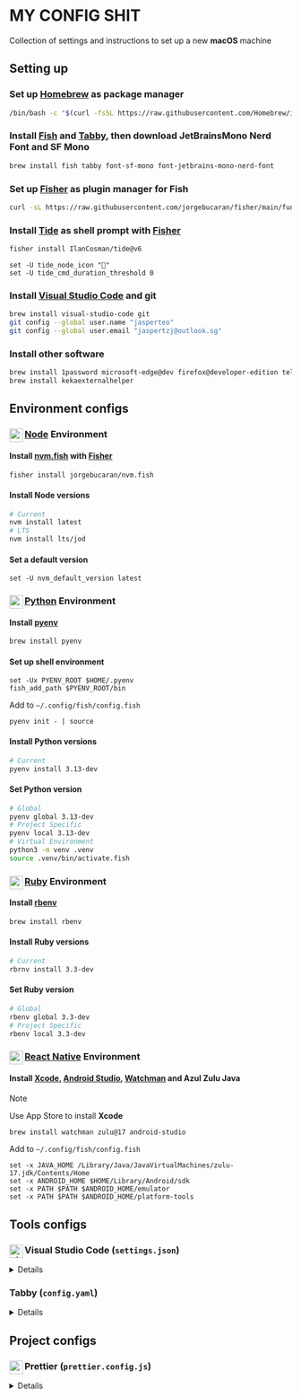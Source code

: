 <!-- markdownlint-disable MD033 -->

# MY CONFIG SHIT

Collection of settings and instructions to set up a new **macOS** machine

## Setting up

### Set up [Homebrew](https://brew.sh) as package manager

```sh
/bin/bash -c "$(curl -fsSL https://raw.githubusercontent.com/Homebrew/install/HEAD/install.sh)"
```

### Install [Fish](https://fishshell.com) and [Tabby](https://tabby.sh), then download JetBrainsMono Nerd Font and SF Mono

```sh
brew install fish tabby font-sf-mono font-jetbrains-mono-nerd-font
```

### Set up [Fisher](https://github.com/jorgebucaran/fisher) as plugin manager for Fish

```sh
curl -sL https://raw.githubusercontent.com/jorgebucaran/fisher/main/functions/fisher.fish | source && fisher install jorgebucaran/fisher
```

### Install [Tide](https://github.com/IlanCosman/tide) as shell prompt with [Fisher](https://github.com/jorgebucaran/fisher)

```sh
fisher install IlanCosman/tide@v6
```

```fish
set -U tide_node_icon "󰎙"
set -U tide_cmd_duration_threshold 0
```

### Install [Visual Studio Code](https://code.visualstudio.com) and git

```sh
brew install visual-studio-code git
git config --global user.name "jasperteo"
git config --global user.email "jaspertzj@outlook.sg"
```

### Install other software

```sh
brew install 1password microsoft-edge@dev firefox@developer-edition telegram raycast macs-fan-control rectangle keka cloudflare-warp iina
brew install kekaexternalhelper
```

## Environment configs

### <img src="https://cdn.svgporn.com/logos/nodejs-icon.svg" align=left height="24" alt="node-js" /> [Node](https://nodejs.org) Environment

#### Install [nvm.fish](https://github.com/jorgebucaran/nvm.fish) with [Fisher](https://github.com/jorgebucaran/fisher)

```sh
fisher install jorgebucaran/nvm.fish
```

#### Install Node versions

```sh
# Current
nvm install latest
# LTS
nvm install lts/jod
```

#### Set a default version

```fish
set -U nvm_default_version latest
```

### <img src="https://cdn.svgporn.com/logos/python.svg" align=left height="24" alt="python" /> [Python](https://www.python.org) Environment

#### Install [pyenv](https://github.com/pyenv/pyenv)

```sh
brew install pyenv
```

#### Set up shell environment

```fish
set -Ux PYENV_ROOT $HOME/.pyenv
fish_add_path $PYENV_ROOT/bin
```

Add to `~/.config/fish/config.fish`

```fish
pyenv init - | source
```

#### Install Python versions

```sh
# Current
pyenv install 3.13-dev
```

#### Set Python version

```sh
# Global
pyenv global 3.13-dev
# Project Specific
pyenv local 3.13-dev
# Virtual Environment
python3 -m venv .venv
source .venv/bin/activate.fish
```

### <img src="https://cdn.svgporn.com/logos/ruby.svg" align=left height="24" alt="ruby" /> [Ruby](https://www.ruby-lang.org) Environment

#### Install [rbenv](https://github.com/rbenv/rbenv)

```sh
brew install rbenv
```

#### Install Ruby versions

```sh
# Current
rbrnv install 3.3-dev
```

#### Set Ruby version

```sh
# Global
rbenv global 3.3-dev
# Project Specific
rbenv local 3.3-dev
```

### <img src="https://cdn.svgporn.com/logos/react.svg" align=left height="24" alt="react" icon="react" /> [React Native](https://reactnative.dev) Environment

#### Install [Xcode](https://developer.apple.com/xcode), [Android Studio](https://developer.android.com/studio), [Watchman](https://github.com/facebook/watchman) and Azul Zulu Java

> [!NOTE]
> Use App Store to install **Xcode**

```sh
brew install watchman zulu@17 android-studio
```

Add to `~/.config/fish/config.fish`

```fish
set -x JAVA_HOME /Library/Java/JavaVirtualMachines/zulu-17.jdk/Contents/Home
set -x ANDROID_HOME $HOME/Library/Android/sdk
set -x PATH $PATH $ANDROID_HOME/emulator
set -x PATH $PATH $ANDROID_HOME/platform-tools
```

## Tools configs

### <img src="https://cdn.svgporn.com/logos/visual-studio-code.svg" align=left height="24" alt="visual-studio-code" /> Visual Studio Code (`settings.json`)

<details>

```json
{
  "workbench.colorTheme": "Default Dark Modern",
  "workbench.iconTheme": "catppuccin-mocha",
  "workbench.productIconTheme": "icons-carbon",
  "terminal.integrated.fontFamily": "'SF Mono', 'JetBrainsMono Nerd Font', Menlo, monospace",
  "terminal.integrated.defaultProfile.osx": "fish",
  "terminal.external.osxExec": "Tabby.app",
  "editor.fontFamily": "'Jasper Iosevka', 'SF Mono', 'JetBrainsMono Nerd Font', Menlo, monospace",
  "editor.fontLigatures": true,
  "editor.defaultFormatter": "esbenp.prettier-vscode",
  "editor.formatOnPaste": true,
  "editor.formatOnSave": true,
  "editor.linkedEditing": true,
  "editor.quickSuggestions": {
    "comments": "on",
    "strings": "on"
  },
  "editor.tabCompletion": "on",
  "editor.tabSize": 2,
  "files.associations": {
    "*.css": "tailwindcss"
  },
  "database-client.autoSync": true,
  "totalTypeScript.hideBasicTips": true,
  "javascript.experimental.updateImportsOnPaste": true,
  "typescript.experimental.updateImportsOnPaste": true,
  "typescript.preferences.preferTypeOnlyAutoImports": true,
  "telemetry.telemetryLevel": "error",
  "database-client.telemetry.usesOnlineServices": false,
  "gitlens.telemetry.enabled": false,
  "postman.telemetry.enabled": false
}
```

</details>

### Tabby (`config.yaml`)

<details>

```yaml
hotkeys:
  copy-current-path: []
  ctrl-c:
    - Ctrl-C
  copy:
    - ⌘-C
  paste:
    - ⌘-V
  clear:
    - ⌘-K
  select-all:
    - ⌘-A
  zoom-in:
    - ⌘-=
    - ⌘-Shift-=
  zoom-out:
    - ⌘--
    - ⌘-Shift--
  reset-zoom:
    - ⌘-0
  home:
    - ⌘-Left
    - Home
  end:
    - ⌘-Right
    - End
  previous-word:
    - ⌥-Left
  next-word:
    - ⌥-Right
  delete-previous-word:
    - ⌥-Backspace
  delete-line:
    - ⌘-Backspace
  delete-next-word:
    - ⌥-Delete
  search:
    - ⌘-F
  pane-focus-all:
    - ⌘-Shift-I
  focus-all-tabs:
    - ⌘-⌥-Shift-I
  scroll-to-top:
    - Shift-PageUp
  scroll-up:
    - ⌥-PageUp
  scroll-down:
    - ⌥-PageDown
  scroll-to-bottom:
    - Shift-PageDown
  restart-telnet-session: []
  restart-ssh-session: []
  launch-winscp: []
  settings-tab: {}
  settings:
    - ⌘-,
  serial:
    - Alt-K
  restart-serial-session: []
  new-tab:
    - ⌘-T
  toggle-window:
    - Ctrl-Space
  new-window:
    - ⌘-N
  profile: {}
  profile-selectors: {}
  toggle-fullscreen:
    - Ctrl+⌘+F
  close-tab:
    - ⌘-W
  reopen-tab:
    - ⌘-Shift-T
  toggle-last-tab: []
  rename-tab:
    - ⌘-R
  next-tab:
    - Ctrl-Tab
  previous-tab:
    - Ctrl-Shift-Tab
  move-tab-left:
    - ⌘-Shift-Left
  move-tab-right:
    - ⌘-Shift-Right
  rearrange-panes:
    - Ctrl-Shift
  tab-1:
    - ⌘-1
  tab-2:
    - ⌘-2
  tab-3:
    - ⌘-3
  tab-4:
    - ⌘-4
  tab-5:
    - ⌘-5
  tab-6:
    - ⌘-6
  tab-7:
    - ⌘-7
  tab-8:
    - ⌘-8
  tab-9:
    - ⌘-9
  tab-10: []
  duplicate-tab: []
  restart-tab: []
  reconnect-tab: []
  disconnect-tab: []
  explode-tab:
    - ⌘-Shift-.
  combine-tabs:
    - ⌘-Shift-,
  tab-11: []
  tab-12: []
  tab-13: []
  tab-14: []
  tab-15: []
  tab-16: []
  tab-17: []
  tab-18: []
  tab-19: []
  tab-20: []
  split-right:
    - ⌘-Shift-D
  split-bottom:
    - ⌘-D
  split-left: []
  split-top: []
  pane-nav-right:
    - ⌘-⌥-Right
  pane-nav-down:
    - ⌘-⌥-Down
  pane-nav-up:
    - ⌘-⌥-Up
  pane-nav-left:
    - ⌘-⌥-Left
  pane-nav-previous:
    - ⌘-⌥-[
  pane-nav-next:
    - ⌘-⌥-]
  pane-nav-1: []
  pane-nav-2: []
  pane-nav-3: []
  pane-nav-4: []
  pane-nav-5: []
  pane-nav-6: []
  pane-nav-7: []
  pane-nav-8: []
  pane-nav-9: []
  pane-maximize:
    - ⌘-⌥-Enter
  close-pane:
    - ⌘-Shift-W
  pane-increase-vertical: []
  pane-decrease-vertical: []
  pane-increase-horizontal: []
  pane-decrease-horizontal: []
  profile-selector:
    - ⌘-E
  switch-profile:
    - ⌘-Shift-E
  command-selector:
    - ⌘-Shift-P
terminal:
  frontend: xterm-webgl
  fontSize: 12
  fontWeight: 400
  fontWeightBold: 700
  fallbackFont: JetBrainsMono Nerd Font
  linePadding: 0
  bell: "off"
  bracketedPaste: true
  background: theme
  ligatures: true
  cursor: block
  cursorBlink: false
  hideTabIndex: false
  showTabProfileIcon: false
  hideCloseButton: false
  hideTabOptionsButton: false
  rightClick: menu
  pasteOnMiddleClick: true
  copyOnSelect: false
  copyAsHTML: true
  scrollOnInput: true
  altIsMeta: false
  wordSeparator: ' ()[]{}''"'
  colorScheme:
    name: Tabby Default
    foreground: "#cacaca"
    background: "#171717"
    cursor: "#bbbbbb"
    colors:
      - "#000000"
      - "#ff615a"
      - "#b1e969"
      - "#ebd99c"
      - "#5da9f6"
      - "#e86aff"
      - "#82fff7"
      - "#dedacf"
      - "#313131"
      - "#f58c80"
      - "#ddf88f"
      - "#eee5b2"
      - "#a5c7ff"
      - "#ddaaff"
      - "#b7fff9"
      - "#ffffff"
  lightColorScheme:
    name: Tabby Default Light
    foreground: "#4d4d4c"
    background: "#ffffff"
    cursor: "#4d4d4c"
    colors:
      - "#000000"
      - "#c82829"
      - "#718c00"
      - "#eab700"
      - "#4271ae"
      - "#8959a8"
      - "#3e999f"
      - "#ffffff"
      - "#000000"
      - "#c82829"
      - "#718c00"
      - "#eab700"
      - "#4271ae"
      - "#8959a8"
      - "#3e999f"
      - "#ffffff"
  customColorSchemes: []
  warnOnMultilinePaste: true
  searchRegexAlwaysEnabled: false
  searchOptions:
    regex: false
    wholeWord: false
    caseSensitive: false
  detectProgress: true
  scrollbackLines: 25000
  drawBoldTextInBrightColors: true
  sixel: true
  minimumContrastRatio: 4
  trimWhitespaceOnPaste: true
  font: SF Mono
  autoOpen: true
  useConPTY: true
  environment: {}
  setComSpec: false
  profile: local:opthomebrewbinfish
  showBuiltinProfiles: true
  showRecentProfiles: 3
  paneResizeStep: 0.1
  focusFollowsMouse: false
  identification: null
ssh:
  warnOnClose: false
  winSCPPath: null
  agentType: auto
  agentPath: null
  x11Display: null
  knownHosts: []
  verifyHostKeys: true
configSync:
  configID: null
  auto: false
  parts:
    hotkeys: true
    appearance: true
    vault: true
clickableLinks:
  modifier: null
accessibility:
  animations: true
appearance:
  dock: "off"
  dockScreen: current
  dockFill: 0.5
  dockSpace: 1
  dockHideOnBlur: false
  dockAlwaysOnTop: true
  flexTabs: false
  tabsLocation: top
  tabsInFullscreen: false
  cycleTabs: true
  theme: Follow the color scheme
  frame: thin
  css: "/* * { color: blue !important; } */"
  vibrancyType: blur
  lastTabClosesWindow: false
  spaciness: 1
  colorSchemeMode: dark
  vibrancy: true
  opacity: 0.9
profiles: []
groups: []
profileDefaults:
  ssh:
    disableDynamicTitle: true
recoverTabs: true
enableAnalytics: false
enableWelcomeTab: false
electronFlags:
  - - force_discrete_gpu
    - "0"
enableAutomaticUpdates: true
hideTray: false
version: 7
vault: null
encrypted: false
enableExperimentalFeatures: false
commandBlacklist: []
providerBlacklist: []
profileBlacklist: []
hacks:
  disableGPU: false
  disableVibrancyWhileDragging: false
  enableFluentBackground: false
language: null
defaultQuickConnectProvider: ssh
pluginBlacklist: []
```

</details>

## Project configs

### <img src="https://cdn.simpleicons.org/prettier" align=left height="24" alt="prettier" /> Prettier (`prettier.config.js`)

<details>

```js
/** @type {import("prettier").Config} */
const prettierConfig = {
  // tailwindFunctions: ["cn", "cva"],
  // plugins: ["prettier-plugin-tailwindcss"],
  trailingComma: "es5",
  tabWidth: 2,
  semi: true,
  singleQuote: false,
  useTabs: true,
  bracketSpacing: true,
  printWidth: 80,
};

export default prettierConfig;
```

</details>
